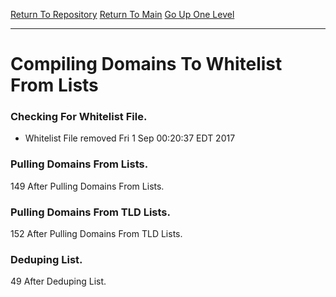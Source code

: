 [Return To Repository](https://github.com/deathbybandaid/piholeparser/blob/master/)
[Return To Main](https://github.com/deathbybandaid/piholeparser/blob/master/RecentRunLogs/README.md)
[Go Up One Level](https://github.com/deathbybandaid/piholeparser/blob/master/RecentRunLogs/housekeepingscripts/40-Running-Housekeeping-Tasks.md)
____________________________________
# Compiling Domains To Whitelist From Lists

### Checking For Whitelist File.
* Whitelist File removed Fri 1 Sep 00:20:37 EDT 2017
### Pulling Domains From Lists.
149 After Pulling Domains From Lists.
### Pulling Domains From TLD Lists.
152 After Pulling Domains From TLD Lists.
### Deduping List.
49 After Deduping List.
